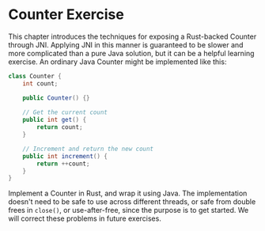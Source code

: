 # Counter Exercise

This chapter introduces the techniques for exposing a Rust-backed Counter
through JNI. Applying JNI in this manner is guaranteed to be slower and more
complicated than a pure Java solution, but it can be a helpful learning
exercise. An ordinary Java Counter might be implemented like this:

```java
class Counter {
    int count;

    public Counter() {}
    
    // Get the current count
    public int get() {
        return count;
    }

    // Increment and return the new count
    public int increment() {
        return ++count;
    }
}
```

Implement a Counter in Rust, and wrap it using Java. The implementation doesn't
need to be safe to use across different threads, or safe from double frees in
`close()`, or use-after-free, since the purpose is to get started. We will correct these problems in future exercises.
